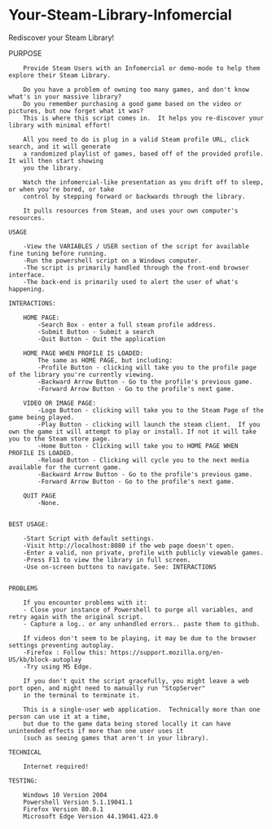 # Your-Steam-Library-Infomercial
Rediscover your Steam Library!

PURPOSE
    
        Provide Steam Users with an Infomercial or demo-mode to help them explore their Steam Library.

        Do you have a problem of owning too many games, and don't know what's in your massive library?
        Do you remember purchasing a good game based on the video or pictures, but now forget what it was?
        This is where this script comes in.  It helps you re-discover your library with minimal effort! 

        All you need to do is plug in a valid Steam profile URL, click search, and it will generate
        a randomized playlist of games, based off of the provided profile.  It will then start showing
        you the library.  
        
        Watch the infomercial-like presentation as you drift off to sleep, or when you're bored, or take
        control by stepping forward or backwards through the library.

        It pulls resources from Steam, and uses your own computer's resources.

    USAGE

        -View the VARIABLES / USER section of the script for available fine tuning before running.
        -Run the powershell script on a Windows computer.
        -The script is primarily handled through the front-end browser interface.
        -The back-end is primarily used to alert the user of what's happening.

    INTERACTIONS:

        HOME PAGE:
            -Search Box - enter a full steam profile address.
            -Submit Button - Submit a search
            -Quit Button - Quit the application

        HOME PAGE WHEN PROFILE IS LOADED:
            The same as HOME PAGE, but including:
            -Profile Button - clicking will take you to the profile page of the library you're currently viewing.
            -Backward Arrow Button - Go to the profile's previous game.
            -Forward Arrow Button - Go to the profile's next game.

        VIDEO OR IMAGE PAGE:
            -Logo Button - clicking will take you to the Steam Page of the game being played.
            -Play Button - clicking will launch the steam client.  If you own the game it will attempt to play or install. If not it will take you to the Steam store page.
            -Home Button - Clicking will take you to HOME PAGE WHEN PROFILE IS LOADED.
            -Reload Button - Clicking will cycle you to the next media available for the current game.
            -Backward Arrow Button - Go to the profile's previous game.
            -Forward Arrow Button - Go to the profile's next game.

        QUIT PAGE
            -None.


    BEST USAGE:

        -Start Script with default settings.
        -Visit http://localhost:8080 if the web page doesn't open.
        -Enter a valid, non private, profile with publicly viewable games.
        -Press F11 to view the library in full screen.
        -Use on-screen buttons to navigate. See: INTERACTIONS
        
                
    PROBLEMS

        If you encounter problems with it:
        - Close your instance of Powershell to purge all variables, and retry again with the original script.
        - Capture a log.. or any unhandled errors.. paste them to github.

        If videos don't seem to be playing, it may be due to the browser settings preventing autoplay.
        -Firefox : Follow this: https://support.mozilla.org/en-US/kb/block-autoplay
        -Try using MS Edge.

        If you don't quit the script gracefully, you might leave a web port open, and might need to manually run "StopServer"
        in the terminal to terminate it.

        This is a single-user web application.  Technically more than one person can use it at a time,
        but due to the game data being stored locally it can have unintended effects if more than one user uses it
        (such as seeing games that aren't in your library).

    TECHNICAL

        Internet required!

    TESTING:

        Windows 10 Version 2004
        Powershell Version 5.1.19041.1
        Firefox Version 80.0.1
        Microsoft Edge Version 44.19041.423.0
